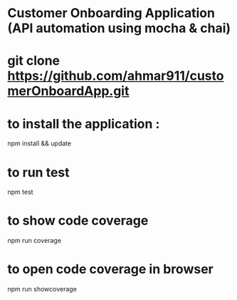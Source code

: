 #  Customer Onboarding Application (API automation using mocha & chai)

# git clone https://github.com/ahmar911/customerOnboardApp.git

# to install the application :
npm install && update

# to run test
npm test

# to show code coverage
npm run coverage

# to open code coverage in browser
npm run showcoverage

